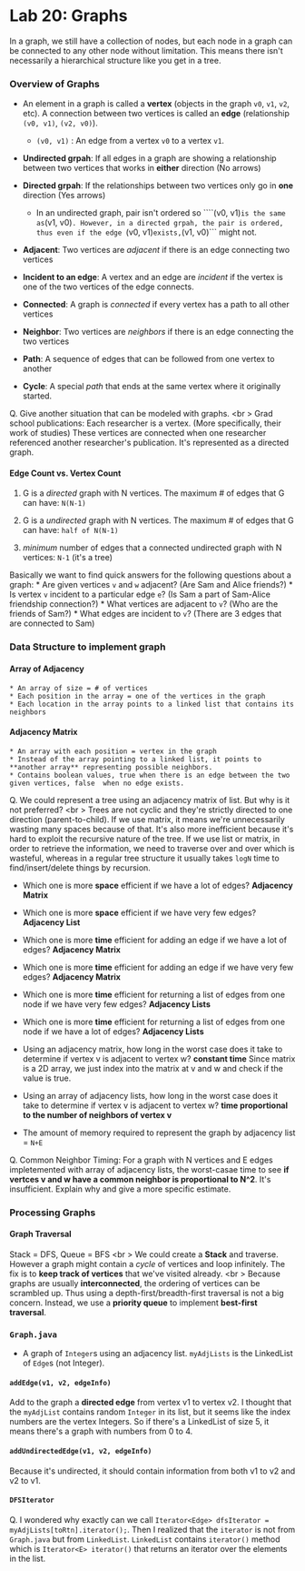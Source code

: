 Lab 20: Graphs
===

In a graph, we still have a collection of nodes, but each node in a graph can be connected to any other node without limitation. This means there isn't necessarily a hierarchical structure like you get in a tree. 

### Overview of Graphs
* An element in a graph is called a **vertex** (objects in the graph ```v0```, ```v1```, ```v2```, etc). A connection between two vertices is called an **edge** (relationship ```(v0, v1)```, ```(v2, v0)```). 
    * ```(v0, v1)``` : An edge from a vertex ```v0``` to a vertex ```v1```.

* **Undirected grpah**: If all edges in a graph are showing a relationship between two vertices that works in **either** direction (No arrows)

* **Directed grpah**: If the relationships between two vertices only go in **one** direction (Yes arrows) 
    
    * In an undirected graph, pair isn't ordered so ````(v0, v1)``` is the same as ```(v1, v0)```. However, in a directed grpah, the pair is ordered, thus even if the edge ```(v0, v1)``` exists, ```(v1, v0)``` might not.

* **Adjacent**: Two vertices are *adjacent* if there is an edge connecting two vertices

* **Incident to an edge**: A vertex and an edge are *incident* if the vertex is one of the two vertices of the edge connects.

* **Connected**: A graph is *connected* if every vertex has a path to all other vertices

* **Neighbor**: Two vertices are *neighbors* if there is an edge connecting the two vertices

* **Path**: A sequence of edges that can be followed from one vertex to another

* **Cycle**: A special *path* that ends at the same vertex where it originally started.

Q. Give another situation that can be modeled with graphs. <br \>
Grad school publications: Each researcher is a vertex. (More specifically, their work of studies) These vertices are connected when one researcher referenced another researcher's publication. It's represented as a directed graph.

#### Edge Count vs. Vertex Count
1. G is a *directed* graph with N vertices. The maximum # of edges that G can have: ```N(N-1)```

2. G is a *undirected* graph with N vertices. The maximum # of edges that G can have: ```half of N(N-1)```

3. *minimum* number of edges that a connected undirected graph with N vertices: ```N-1``` (it's a tree)

Basically we want to find quick answers for the following questions about a graph:
    * Are given vertices ```v``` and ```w``` adjacent? (Are Sam and Alice friends?)
    * Is vertex ```v``` incident to a particular edge ```e```? (Is Sam a part of Sam-Alice friendship connection?)
    * What vertices are adjacent to ```v```? (Who are the friends of Sam?)
    * What edges are incident to ```v```? (There are 3 edges that are connected to Sam)

### Data Structure to implement graph
#### Array of Adjacency
    * An array of size = # of vertices 
    * Each position in the array = one of the vertices in the graph
    * Each location in the array points to a linked list that contains its neighbors

#### Adjacency Matrix
    * An array with each position = vertex in the graph
    * Instead of the array pointing to a linked list, it points to **another array** representing possible neighbors.
    * Contains boolean values, true when there is an edge between the two given vertices, false  when no edge exists.

Q. We could represent a tree using an adjacency matrix of list. But why is it not preferred? <br \>
Trees are not cyclic and they're strictly directed to one direction (parent-to-child). If we use matrix, it means we're unnecessarily wasting many spaces because of that. It's also more inefficient because it's hard to exploit the recursive nature of the tree. If we use list or matrix, in order to retrieve the information, we need to traverse over and over which is wasteful, whereas in a regular tree structure it usually takes ```logN``` time to find/insert/delete things by recursion.

* Which one is more **space** efficient if we have a lot of edges? **Adjacency Matrix**

* Which one is more **space** efficient if we have very few edges? **Adjacency List**

* Which one is more **time** efficient for adding an edge if we have a lot of edges? **Adjacency Matrix**

* Which one is more **time** efficient for adding an edge if we have very few edges? **Adjacency Matrix**

* Which one is more **time** efficient for returning a list of edges from one node if we have very few edges? **Adjacency Lists**

* Which one is more **time** efficient for returning a list of edges from one node if we have a lot of edges? **Adjacency Lists**

* Using an adjacency matrix, how long in the worst case does it take to determine if vertex v is adjacent to vertex w? **constant time** Since matrix is a 2D array, we just index into the matrix at v and w and check if the value is true.

* Using an array of adjacency lists, how long in the worst case does it take to determine if vertex v is adjacent to vertex w? **time proportional to the number of neighbors of vertex v**

* The amount of memory required to represent the graph by adjacency list = ```N+E```

Q. Common Neighbor Timing: For a graph with N vertices and E edges impletemented with array of adjacency lists, the worst-casae time to see **if vertces v and w have a common neighbor is proportional to N^2**. It's insufficient. Explain why and give a more specific estimate.

### Processing Graphs
#### Graph Traversal
Stack = DFS, Queue = BFS <br \>
We could create a **Stack** and traverse. However a graph might contain a *cycle* of vertices and loop infinitely. The fix is to **keep track of vertices** that we've visited already. <br \>
Because graphs are usually **interconnected**, the ordering of vertices can be scrambled up. Thus using a depth-first/breadth-first traversal is not a big concern. Instead, we use a **priority queue** to implement **best-first traversal**.

### ```Graph.java```
- A graph of ```Integer```s using an adjacency list. ```myAdjLists``` is the LinkedList of ```Edge```s (not Integer).

#### ```addEdge(v1, v2, edgeInfo)```
Add to the graph a **directed edge** from vertex v1 to vertex v2. I thought that the ```myAdjList``` contains random ```Integer``` in its list, but it seems like the index numbers are the vertex Integers. So if there's a LinkedList of size 5, it means there's a graph with numbers from 0 to 4.

#### ```addUndirectedEdge(v1, v2, edgeInfo)```
Because it's undirected, it should contain information from both v1 to v2 and v2 to v1.

#### ```DFSIterator```
Q. I wondered why exactly can we call ```Iterator<Edge> dfsIterator = myAdjLists[toRtn].iterator();```. Then I realized that the ```iterator``` is not from ```Graph.java``` but from ```LinkedList```. ```LinkedList``` contains ```iterator()``` method which is ```Iterator<E> iterator()``` that returns an iterator over the elements in the list. 





